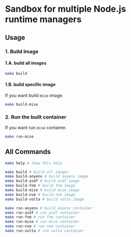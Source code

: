 # Sandbox for multiple Node.js runtime managers

## Usage

### 1. Build Image

#### 1.A. build all images

```sh
make build
```

#### 1.B. build specific image

If you want build `mise` image.

```sh
make build-mise
```

### 2. Run the built container

If you want run `mise` container.

```sh
make run-mise
```

## All Commands

```sh
make help # show this help

make build # build all images
make build-anyenv # build anyenv image
make build-asdf # build asdf image
make build-fnm # build fnm image
make build-mise # build mise image
make build-nvm # build nvm image
make build-volta # build volta image

make run-anyenv # build anyenv container
make run-asdf # run asdf container
make run-fnm # run fnm container
make run-mise # run mise container
make run-nvm # run nvm container
make run-volta # run volta container
```
